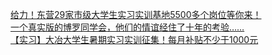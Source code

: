   
[给力！东营29家市级大学生实习实训基地5500多个岗位等你来！](http://www.dianyue.me/archives/219/84ozvqdaw3df1090/)  
[一个真实版的博罗同学会，他们的情谊经住了十年的考验……](http://www.dianyue.me/archives/182/ruwsns3jwkimc1hv/)  
[【实习】大冶大学生暑期实习实训征集！每月补贴不少于1000元](http://www.dianyue.me/archives/212/fhxtglfpmkf0ku0o/)